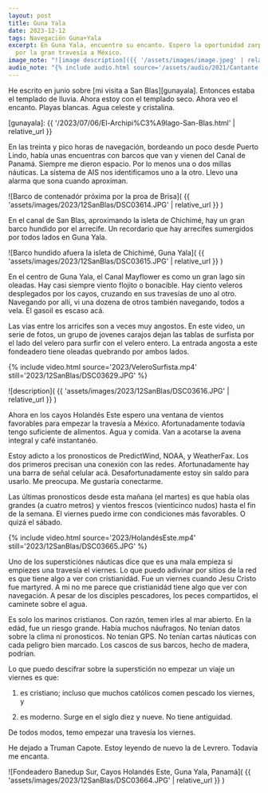 ```yaml
---
layout: post
title: Guna Yala
date: 2023-12-12
tags: Navegaciön Guna+Yala
excerpt: En Guna Yala, encuentro su encanto. Espero la oportunidad zarparme
  por la gran travesía a México.
image_note: "![image description]({{ '/assets/images/image.jpeg' | relative_url }})"
audio_note: "{% include audio.html source='/assets/audio/2021/Cantante.m4a' %}"
---
```


He escrito en junio sobre [mi visita a San Blas][gunayala].
Entonces estaba el templado de lluvia. Ahora estoy con el templado seco.
Ahora veo el encanto. Playas blancas. Agua celeste y cristalina.

[gunayala]: {{ '/2023/07/06/El-Archipi%C3%A9lago-San-Blas.html' | relative_url }}

En las treinta y pico horas de navegación, bordeando un poco desde
Puerto Lindo, había unas encuentras con barcos que van y vienen del
Canal de Panamá. Siempre me dieron espacio. Por lo menos una o dos millas
náuticas. La sístema de AIS nos identificamos uno a la otro. Llevo una
alarma que sona cuando aproximan.

![Barco de contenadór próxima por la proa de Brisa](
  {{ 'assets/images/2023/12SanBlas/DSC03614.JPG' | relative_url }}
)

En el canal de San Blas, aproximando la isleta de Chichimé, hay un gran
barco hundido por el arrecife. Un recordario que hay arrecifes sumergidos
por todos lados en Guna Yala.

![Barco hundido afuera la isleta de Chichimé, Guna Yala](
  {{ 'assets/images/2023/12SanBlas/DSC03615.JPG' | relative_url }}
)

En el centro de Guna Yala, el Canal Mayflower es como un gran lago sin
oleadas. Hay casi siempre viento flojito o bonacible.
Hay ciento veleros desplegados por los cayos, cruzando en sus travesías
de uno al otro.
Navegando por allí, vi una dozena de otros también navegando, todos a
vela. El gasoil es escaso acá.

Las vias entre los arricifes son a veces muy angostos.
En este video, un serie de fotos,
un grupo de jovenes carajos dejan las tablas de surfista por
el lado del velero para surfir con el velero entero.
La entrada angosta a este fondeadero tiene oleadas quebrando por ambos
lados.

{% include video.html
  source='2023/VeleroSurfista.mp4'
  still='2023/12SanBlas/DSC03629.JPG'
%}

![description](
  {{ 'assets/images/2023/12SanBlas/DSC03616.JPG' | relative_url }}
)

Ahora en los cayos Holandés Este espero una ventana de vientos favorables
para empezar la travesía a México. Afortunadamente todavía tengo suficiente
de alimentos. Agua y comida. Van a acotarse la avena integral y café
instantanéo.

Estoy adicto a los pronosticos de PredictWind, NOAA, y WeatherFax.
Los dos primeros precisan una conexión con las redes. Afortunadamente
hay una barra de señal celular acá. Desafortunadamente estoy sin saldo
para usarlo. Me preocupa. Me gustaría conectarme.

Las últimas pronosticos desde esta mañana (el martes) es que había olas
grandes (a cuatro metros) y vientos frescos (vienticinco nudos) hasta
el fin de la semana. El viernes puedo irme con condiciones más favorables.
O quizá el sábado.

{% include video.html
  source='2023/HolandésEste.mp4'
  still='2023/12SanBlas/DSC03665.JPG'
%}

Uno de los supersticiónes náuticas dice que es una mala empieza si empiezes una
travesía el viernes. Lo que puedo adivinar por sitios de la red es que tiene
algo a ver con cristianidád. Fue un viernes cuando Jesu Cristo fue martyred. A
mi no me parece que cristianidád tiene algo que ver con navegación. A pesar
de los disciples pescadores, los peces compartidos, el caminete sobre el
agua.

Es solo los marinos cristianos.  Con razón, temen irles al mar
abierto. En la edád, fue un riesgo grande.  Había muchos náufragos.  No tenían
datos sobre la clima ni pronosticos.  No tenían GPS. No tenían cartas náuticas
con cada peligro bien marcado. Los cascos de sus barcos, hecho de madera,
podrían.

Lo que puedo descifrar sobre la superstición no empezar un viaje un viernes
es que:

1. es cristiano; incluso que muchos católicos comen pescado los viernes, y

2. es moderno.  Surge en el siglo diez y nueve. No tiene antiguidad.

De todos modos, temo empezar una travesía los viernes.

He dejado a Truman Capote. Estoy leyendo de nuevo la de Levrero.
Todavía me encanta.

![Fondeadero Banedup Sur, Cayos Holandés Este, Guna Yala, Panamá](
  {{ 'assets/images/2023/12SanBlas/DSC03664.JPG' | relative_url }}
)

